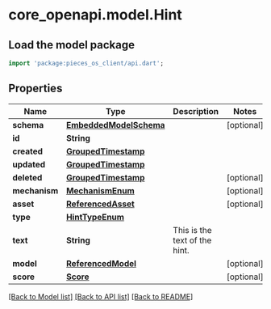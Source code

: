 # core_openapi.model.Hint

## Load the model package
```dart
import 'package:pieces_os_client/api.dart';
```

## Properties
Name | Type | Description | Notes
------------ | ------------- | ------------- | -------------
**schema** | [**EmbeddedModelSchema**](EmbeddedModelSchema.md) |  | [optional] 
**id** | **String** |  | 
**created** | [**GroupedTimestamp**](GroupedTimestamp.md) |  | 
**updated** | [**GroupedTimestamp**](GroupedTimestamp.md) |  | 
**deleted** | [**GroupedTimestamp**](GroupedTimestamp.md) |  | [optional] 
**mechanism** | [**MechanismEnum**](MechanismEnum.md) |  | [optional] 
**asset** | [**ReferencedAsset**](ReferencedAsset.md) |  | [optional] 
**type** | [**HintTypeEnum**](HintTypeEnum.md) |  | 
**text** | **String** | This is the text of the hint. | 
**model** | [**ReferencedModel**](ReferencedModel.md) |  | [optional] 
**score** | [**Score**](Score.md) |  | [optional] 

[[Back to Model list]](../README.md#documentation-for-models) [[Back to API list]](../README.md#documentation-for-api-endpoints) [[Back to README]](../README.md)


